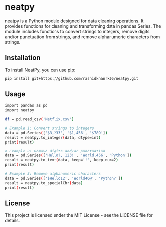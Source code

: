 # neatpy

neatpy is a Python module designed for data cleaning operations. It provides functions for cleaning and transforming data in pandas Series. The module includes functions to convert strings to integers, remove digits and/or punctuation from strings, and remove alphanumeric characters from strings.

## Installation

To install NeatPy, you can use pip:

```bash
pip install git+https://github.com/rashidkhanrk06/neatpy.git

```
## Usage

```bash
import pandas as pd
import neatpy 

df = pd.read_csv('Netflix.csv')

# Example 1: Convert strings to integers
data = pd.Series(['$3,233', '$1,456', '$789'])
result = neatpy.to_integer(data, dtype=int)
print(result)

# Example 2: Remove digits and/or punctuation
data = pd.Series(['Hello?, 123!', 'World,456', 'Python'])
result = neatpy.to_text(data, keep='!', keep_num=2)
print(result)

# Example 3: Remove alphanumeric characters
data = pd.Series(['$Hello12', 'World46@', 'Python?'])
result = neatpy.to_specialChr(data)
print(result)

```

## License
This project is licensed under the MIT License - see the LICENSE file for details.